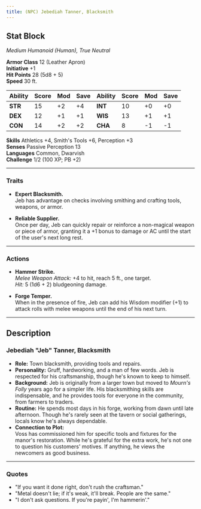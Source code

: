 ```yaml
---
title: (NPC) Jebediah Tanner, Blacksmith
---
```



## **Stat Block**

*Medium Humanoid (Human), True Neutral*

**Armor Class** 12 (Leather Apron)  
**Initiative** +1  
**Hit Points** 28 (5d8 + 5)  
**Speed** 30 ft.

| Ability   | Score | Mod | Save | Ability   | Score | Mod | Save |
|-----------|-------|-----|------|-----------|-------|-----|------|
| **STR**   | 15    | +2  | +4   | **INT**   | 10    | +0  | +0   |
| **DEX**   | 12    | +1  | +1   | **WIS**   | 13    | +1  | +1   |
| **CON**   | 14    | +2  | +2   | **CHA**   | 8     | -1  | -1   |

**Skills** Athletics +4, Smith's Tools +6, Perception +3  
**Senses** Passive Perception 13  
**Languages** Common, Dwarvish  
**Challenge** 1/2 (100 XP; PB +2)

---

### **Traits**

- **Expert Blacksmith.**  
  Jeb has advantage on checks involving smithing and crafting tools, weapons, or armor.

- **Reliable Supplier.**  
  Once per day, Jeb can quickly repair or reinforce a non-magical weapon or piece of armor, granting it a +1 bonus to damage or AC until the start of the user's next long rest.

---

### **Actions**

- **Hammer Strike.**  
  *Melee Weapon Attack:* +4 to hit, reach 5 ft., one target.  
  *Hit:* 5 (1d6 + 2) bludgeoning damage.

- **Forge Temper.**  
  When in the presence of fire, Jeb can add his Wisdom modifier (+1) to attack rolls with melee weapons until the end of his next turn.

---

## **Description**

### **Jebediah "Jeb" Tanner, Blacksmith**

- **Role:** Town blacksmith, providing tools and repairs.  
- **Personality:** Gruff, hardworking, and a man of few words. Jeb is respected for his craftsmanship, though he's known to keep to himself.  
- **Background:** Jeb is originally from a larger town but moved to *Mourn's Folly* years ago for a simpler life. His blacksmithing skills are indispensable, and he provides tools for everyone in the community, from farmers to traders.  
- **Routine:** He spends most days in his forge, working from dawn until late afternoon. Though he's rarely seen at the tavern or social gatherings, locals know he's always dependable.  
- **Connection to Plot:**  
  Voss has commissioned him for specific tools and fixtures for the manor's restoration. While he's grateful for the extra work, he's not one to question his customers' motives. If anything, he views the newcomers as good business.

---

### **Quotes**

- "If you want it done right, don't rush the craftsman."  
- "Metal doesn't lie; if it's weak, it'll break. People are the same."  
- "I don't ask questions. If you're payin', I'm hammerin'."
